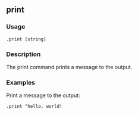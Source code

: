 ## print

### Usage

```text
.print [string]
```

### Description

The print command prints a message to the output.

### Examples

Print a message to the output:

```text
.print "hello, world!
```
